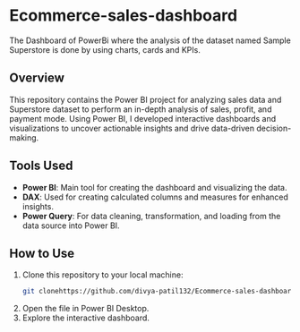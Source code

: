# Ecommerce-sales-dashboard

The Dashboard of PowerBi where the analysis of the dataset named Sample Superstore is done by using charts, cards and KPIs.

## Overview
This repository contains the Power BI project for analyzing sales data and Superstore dataset to perform an in-depth analysis of sales, profit, and payment mode. Using Power BI, I developed interactive dashboards and visualizations to uncover actionable insights and drive data-driven decision-making.


## Tools Used

- **Power BI**: Main tool for creating the dashboard and visualizing the data.
- **DAX**: Used for creating calculated columns and measures for enhanced insights.
- **Power Query**: For data cleaning, transformation, and loading from the data source into Power BI.


 ## How to Use
1. Clone this repository to your local machine:
   ```bash
   git clonehttps://github.com/divya-patil132/Ecommerce-sales-dashboard.git
   ```
2. Open the file in Power BI Desktop.
3. Explore the interactive dashboard.
